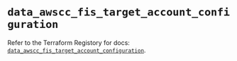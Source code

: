 # `data_awscc_fis_target_account_configuration`

Refer to the Terraform Registory for docs: [`data_awscc_fis_target_account_configuration`](https://registry.terraform.io/providers/hashicorp/awscc/0.70.0/docs/data-sources/fis_target_account_configuration).

